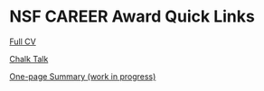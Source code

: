 # NSF CAREER Award Quick Links

[Full CV](https://srvanderplas.github.io/CV/SusanVanderplas-CV.pdf)

[Chalk Talk](https://srvanderplas.github.io/Presentations/2023-CAREER-chalk-talk/#/)

[One-page Summary (work in progress)](1pg-summary.docx)
